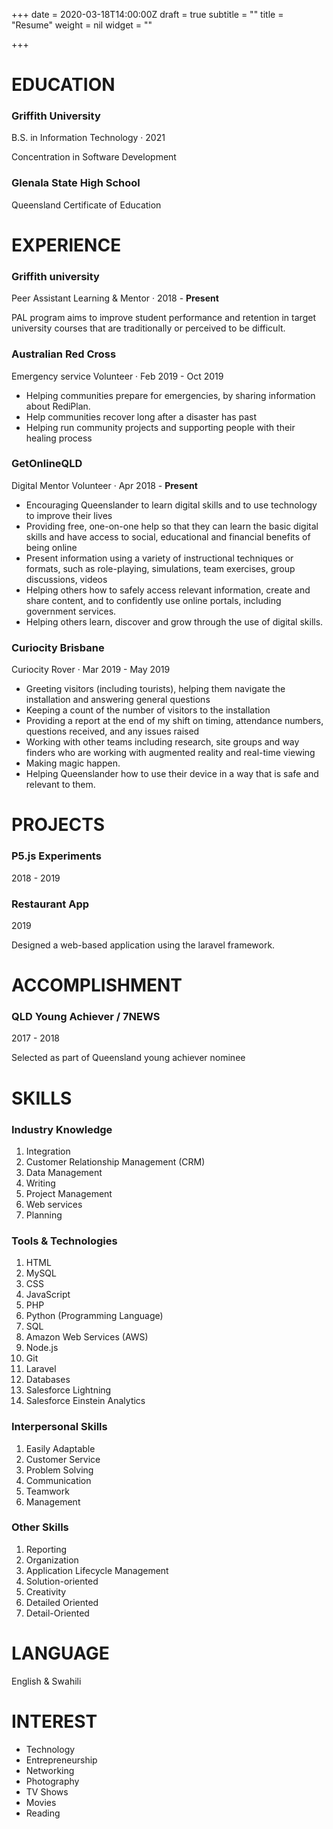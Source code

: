 +++
date = 2020-03-18T14:00:00Z
draft = true
subtitle = ""
title = "Resume"
weight = nil
widget = ""

+++
# EDUCATION

### Griffith University

B.S. in Information Technology · 2021

Concentration in Software Development

### Glenala State High School

Queensland Certificate of Education

# EXPERIENCE

### Griffith university

Peer Assistant Learning & Mentor · 2018  - **Present**

PAL program aims to improve student performance and retention in target university courses that are traditionally or perceived to be difficult.

### Australian Red Cross

Emergency service Volunteer · Feb 2019 - Oct 2019

* Helping communities prepare for emergencies, by sharing information about RediPlan.
* Help communities recover long after a disaster has past
* Helping run community projects and supporting people with their healing process

### GetOnlineQLD

Digital Mentor Volunteer  ·  Apr 2018 - **Present**

* Encouraging Queenslander to learn digital skills and to use technology to improve their lives
* Providing free, one-on-one help so that they can learn the basic digital skills and have access to social, educational and financial benefits of being online
* Present information using a variety of instructional techniques or formats, such as role-playing, simulations, team exercises, group discussions, videos
* Helping others how to safely access relevant information, create and share content, and to confidently use online portals, including government services.
* Helping others learn, discover and grow through the use of digital skills.

### Curiocity Brisbane

Curiocity Rover ·  Mar 2019 - May 2019

* Greeting visitors (including tourists), helping them navigate the installation and answering general questions
* Keeping a count of the number of visitors to the installation
* Providing a report at the end of my shift on timing, attendance numbers, questions received, and any issues raised
* Working with other teams including research, site groups and way finders who are working with augmented reality and real-time viewing
* Making magic happen.
* Helping Queenslander how to use their device in a way that is safe and relevant to them.

# PROJECTS

### P5.js Experiments

2018 - 2019

### Restaurant App

2019

Designed a web-based application using the laravel framework. 

# ACCOMPLISHMENT

### QLD Young Achiever / 7NEWS

2017 - 2018

Selected as part of Queensland young achiever nominee

# SKILLS

### Industry Knowledge

1. Integration
2. Customer Relationship Management (CRM)
3. Data Management
4. Writing
5. Project Management
6. Web services
7. Planning

### Tools & Technologies

 1. HTML
 2. MySQL
 3. CSS
 4. JavaScript
 5. PHP
 6. Python (Programming Language)
 7. SQL
 8. Amazon Web Services (AWS)
 9. Node.js
10. Git
11. Laravel
12. Databases
13. Salesforce Lightning
14. Salesforce Einstein Analytics

### Interpersonal Skills

1. Easily Adaptable
2. Customer Service
3. Problem Solving
4. Communication
5. Teamwork
6. Management

### Other Skills

1. Reporting
2. Organization
3. Application Lifecycle Management
4. Solution-oriented
5. Creativity
6. Detailed Oriented
7. Detail-Oriented

# LANGUAGE

English & Swahili

# INTEREST

* Technology
* Entrepreneurship
* Networking
* Photography
* TV Shows
* Movies
* Reading